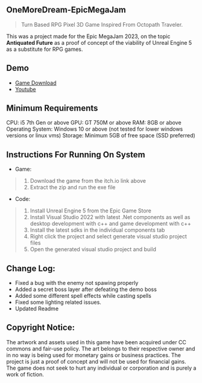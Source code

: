 ## OneMoreDream-EpicMegaJam
>Turn Based RPG Pixel 3D Game Inspired From Octopath Traveler.

This was a project made for the Epic MegaJam 2023, on the topic **Antiquated Future** as a proof of concept of the viability of Unreal Engine 5 as a substitute for RPG games.

## Demo

+ [Game Download](https://zengenben.itch.io/onemoredream)
+ [Youtube](https://youtu.be/bvW9D7V_Eh0)

## Minimum Requirements
CPU: i5 7th Gen or above
GPU: GT 750M or above
RAM: 8GB or above
Operating System: Windows 10 or above (not tested for lower windows versions or linux vms)
Storage: Minimum 5GB of free space (SSD preferred)

## Instructions For Running On System

- Game:
> 1. Download the game from the itch.io link above
> 2. Extract the zip and run the exe file

- Code:
> 1. Install Unreal Engine 5 from the Epic Game Store
> 2. Install Visual Studio 2022 with latest .Net components as well as desktop development with c++ and game development with c++
> 3. Install the latest sdks in the individual components tab
> 4. Right click the project and select generate visual studio project files
> 5. Open the generated visual studio project and build

## Change Log:
+ Fixed a bug with the enemy not spawing properly
+ Added a secret boss layer after defeating the demo boss
+ Added some different spell effects while casting spells
+ Fixed some lighting related issues.
+ Updated Readme

## Copyright Notice:
The artwork and assets used in this game have been acquired under CC commons and fair-use policy. The art belongs to their respective owner and in no way is being used for monetary gains or business practices. The project is just a proof of concept and will not be used for financial gains. The game does not seek to hurt any individual or corporation and is purely a work of fiction.
